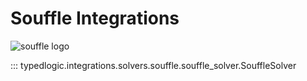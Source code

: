 # Souffle Integrations

![souffle logo](https://souffle-lang.github.io/img/logo-2x.png)

::: typedlogic.integrations.solvers.souffle.souffle_solver.SouffleSolver


